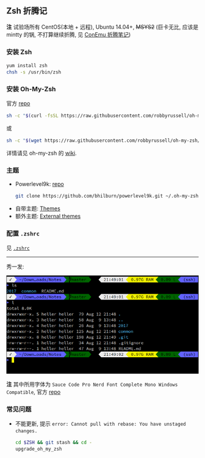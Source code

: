 ## Zsh 折腾记

**注** 试验场所有 CentOS(本地 + 远程), Ubuntu 14.04+, ~~MSYS2~~ (巨卡无比,
应该是 mintty 的锅, 不打算继续折腾, 见 [ConEmu 折腾笔记](../10/conemu-configuration.md#zsh))

### 安装 Zsh

```bash
yum install zsh
chsh -s /usr/bin/zsh
```

### 安装 Oh-My-Zsh

官方 [repo][oh-my-zsh-repo]

```bash
sh -c "$(curl -fsSL https://raw.githubusercontent.com/robbyrussell/oh-my-zsh/master/tools/install.sh)"
```

或

```bash
sh -c "$(wget https://raw.githubusercontent.com/robbyrussell/oh-my-zsh/master/tools/install.sh -O -)"
```

详情请见 oh-my-zsh 的 [wiki][oh-my-zsh-wiki].

### 主题

- Powerlevel9k: [repo][powerlevel9k-repo]
  ```bash
  git clone https://github.com/bhilburn/powerlevel9k.git ~/.oh-my-zsh/custom/themes/powerlevel9k
  ```
- 自带主题: [Themes][oh-my-zsh-themes]
- 额外主题: [External themes][oh-my-zsh-external-themes]

### 配置 `.zshrc`

见 [`.zshrc`](src/.zshrc)

---

秀一发:

<p align="center">
  <img src="img/zsh-on-xshell.png">
</p>

**注** 其中所用字体为 `Sauce Code Pro Nerd Font Complete Mono Windows Compatible`,
官方 [repo][nerdfonts-repo]

### 常见问题

- 不能更新, 提示
  `error: Cannot pull with rebase: You have unstaged changes.`
  ```bash
  cd $ZSH && git stash && cd -
  upgrade_oh_my_zsh
  ```


[oh-my-zsh-repo]: https://github.com/robbyrussell/oh-my-zsh
[oh-my-zsh-wiki]: https://github.com/robbyrussell/oh-my-zsh/wiki/Installing-ZSH
[oh-my-zsh-themes]: https://github.com/robbyrussell/oh-my-zsh/wiki/Themes
[oh-my-zsh-external-themes]: https://github.com/robbyrussell/oh-my-zsh/wiki/External-themes
[powerlevel9k-repo]: https://github.com/bhilburn/powerlevel9k
[nerdfonts-repo]: https://github.com/buzzkillhardball/nerdfonts
